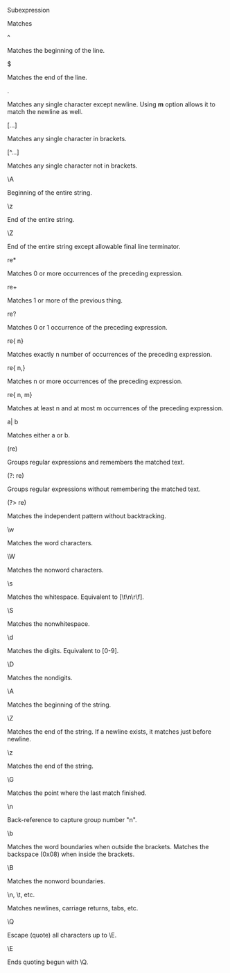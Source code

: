 Subexpression

Matches

^

Matches the beginning of the line.

$

Matches the end of the line.

.

Matches any single character except newline. Using **m** option allows it to match the newline as well.

\[...\]

Matches any single character in brackets.

\[^...\]

Matches any single character not in brackets.

\\A

Beginning of the entire string.

\\z

End of the entire string.

\\Z

End of the entire string except allowable final line terminator.

re\*

Matches 0 or more occurrences of the preceding expression.

re+

Matches 1 or more of the previous thing.

re?

Matches 0 or 1 occurrence of the preceding expression.

re{ n}

Matches exactly n number of occurrences of the preceding expression.

re{ n,}

Matches n or more occurrences of the preceding expression.

re{ n, m}

Matches at least n and at most m occurrences of the preceding expression.

a| b

Matches either a or b.

(re)

Groups regular expressions and remembers the matched text.

(?: re)

Groups regular expressions without remembering the matched text.

(?> re)

Matches the independent pattern without backtracking.

\\w

Matches the word characters.

\\W

Matches the nonword characters.

\\s

Matches the whitespace. Equivalent to \[\\t\\n\\r\\f\].

\\S

Matches the nonwhitespace.

\\d

Matches the digits. Equivalent to \[0-9\].

\\D

Matches the nondigits.

\\A

Matches the beginning of the string.

\\Z

Matches the end of the string. If a newline exists, it matches just before newline.

\\z

Matches the end of the string.

\\G

Matches the point where the last match finished.

\\n

Back-reference to capture group number "n".

\\b

Matches the word boundaries when outside the brackets. Matches the backspace (0x08) when inside the brackets.

\\B

Matches the nonword boundaries.

\\n, \\t, etc.

Matches newlines, carriage returns, tabs, etc.

\\Q

Escape (quote) all characters up to \\E.

\\E

Ends quoting begun with \\Q.
